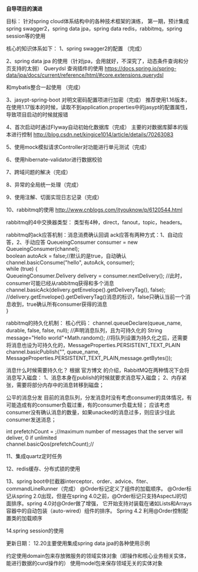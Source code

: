 **自导项目的演进**

目标：
针对spring cloud体系结构中的各种技术框架的演练，
第一期，预计集成spring swagger2，spring data jpa，spring data redis，rabbitmq，spring session等的使用

核心的知识体系如下：
1、spring swagger2的配置  （完成）

2、spring data jpa 的使用（针对jpa，会用就好，不深究了，动态条件查询和分页支持的太弱）
   Querydsl   查询插件的使用  https://docs.spring.io/spring-data/jpa/docs/current/reference/html/#core.extensions.querydsl

   和mybatis整合一起使用    （完成）

3、jasypt-spring-boot   对明文密码配置项进行加密（完成）
     推荐使用1.16版本，在使用1.17版本的时候，读取不到application.properties中的jasypt的配置属性，导致项目启动的时候就报错

4、首次启动时通过Flyway自动初始化数据库（完成）
    主要的对数据库脚本的版本进行控制
    http://blog.csdn.net/kingice1014/article/details/70263083
    
5、使用mock模拟请求Controller对功能进行单元测试（完成）

6、使用hibernate-validator进行数据校验

7、跨域问题的解决（完成）

8、异常的全局统一处理（完成）

9、使用注解、切面实现日志记录（完成）

10、rabbitmq的使用
http://www.cnblogs.com/ityouknow/p/6120544.html

rabbitmq的4中交换器类型：
类型有4种，direct，fanout，topic，headers。

rabbitmq的ack应答机制：消息消费确认回调
ack应答有两种方式：1、自动应答，2、手动应答
QueueingConsumer consumer = new QueueingConsumer(channel);  
boolean autoAck = false;//默认的是true，自动确认  
channel.basicConsume("hello", autoAck, consumer);  
while (true) {  
  QueueingConsumer.Delivery delivery = consumer.nextDelivery();  //此时，consumer可能已经从rabbitmq获得和多个消息  
  channel.basicAck(delivery.getEnvelope().getDeliveryTag(), false);  
  //delivery.getEnvelope().getDeliveryTag()消息的标识，false只确认当前一个消息收到，true确认所有consumer获得的消息  
}  

rabbitmq的持久化机制：
核心代码：
        channel.queueDeclare(queue_name, durable, false, false, null); //声明消息队列，且为可持久化的
         String message="Hello world"+Math.random();
         //将队列设置为持久化之后，还需要将消息也设为可持久化的，MessageProperties.PERSISTENT_TEXT_PLAIN
         channel.basicPublish("", queue_name, MessageProperties.PERSISTENT_TEXT_PLAIN,message.getBytes());

消息什么时候需要持久化？
根据 官方博文 的介绍，RabbitMQ在两种情况下会将消息写入磁盘：
1、消息本身在publish的时候就要求消息写入磁盘；
2、内存紧张，需要将部分内存中的消息转移到磁盘；

公平的消息分发
     目前的消息队列，分发消息时没有考虑consumer的具体情况，有可能造成有的consumer负载过重，有的consumer负载太轻；
     应该考虑consumer没有确认消息的数量，如果unacked的消息过多，则应该少往此consumer发送消息；


int prefetchCount = ;//maximum number of messages that the server will deliver, 0 if unlimited  
channel.basicQos(prefetchCount);//  

11、集成quartz定时任务

12、redis缓存、分布式锁的使用

13、spring boot中拦截器interceptor、order、advice、fiter、commandLineRunner（完成）
@Order标记定义了组件的加载顺序。
@Order标记从spring 2.0出现，但是在spring 4.0之前，@Order标记只支持AspectJ的切面排序。spring 4.0对@Order做了增强，
它开始支持对装载在诸如Lists和Arrays容器中的自动包装（auto-wired）组件的排序。
Spring 4.2 利用@Order控制配置类的加载顺序



14.spring session的使用




更新日期：
12.20主要使用集成spring data jpa的各种使用示例


约定使用domain包来存放微服务的领域实体对象（即操作和核心业务相关实体，能进行数据的curd操作的）
使用model包来保存领域无关的实体对象